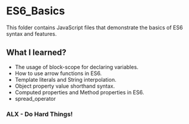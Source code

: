# ES6_Basics

This folder contains JavaScript files that demonstrate the basics of ES6 syntax and features.

## What I learned?

- The usage of block-scope for declaring variables.
- How to use arrow functions in ES6.
- Template literals and String interpolation.
- Object property value shorthand syntax.
- Computed properties and Method properties in ES6.
- spread_operator

### ALX - Do Hard Things!